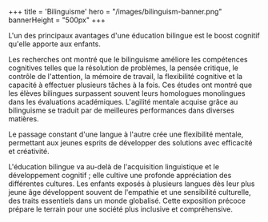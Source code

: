 +++
title = 'Bilinguisme'
hero = "/images/bilinguism-banner.png"
bannerHeight = "500px"
+++

L'un des principaux avantages d'une éducation bilingue est le boost cognitif qu'elle apporte aux enfants.

Les recherches ont montré que le bilinguisme améliore les compétences cognitives telles que la résolution de problèmes, la pensée critique, le contrôle de l'attention, la mémoire de travail, la flexibilité cognitive et la capacité à effectuer plusieurs tâches à la fois. Ces études ont montré que les élèves bilingues surpassent souvent leurs homologues monolingues dans les évaluations académiques. L'agilité mentale acquise grâce au bilinguisme se traduit par de meilleures performances dans diverses matières.

Le passage constant d'une langue à l'autre crée une flexibilité mentale, permettant aux jeunes esprits de développer des solutions avec efficacité et créativité.

L'éducation bilingue va au-delà de l'acquisition linguistique et le développement cognitif ; elle cultive une profonde appréciation des différentes cultures. Les enfants exposés à plusieurs langues dès leur plus jeune âge développent souvent de l'empathie et une sensibilité culturelle, des traits essentiels dans un monde globalisé. Cette exposition précoce prépare le terrain pour une société plus inclusive et compréhensive.

